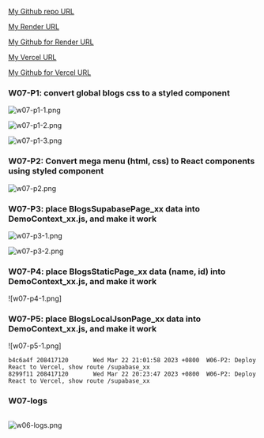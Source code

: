 [My Github repo URL ](https://github.com/208417120/1112_WP2_DEMO_20)

[My Render URL](https://one112-server-card-demo-20.onrender.com)

[My Github for Render URL](https://github.com/208417120/1112-server-card-demo-20)

[My Vercel URL](https://1112-client-2n-card-demo-20.vercel.app/)

[My Github for Vercel URL](https://github.com/208417120/1112-client-2n-card-demo-20)

### W07-P1: convert global blogs css to a styled component

![w07-p1-1.png](https://hahvwqxedmlldgfvyjio.supabase.co/storage/v1/object/public/demo-20/md_img/w07-p1-1.png)

![w07-p1-2.png](https://hahvwqxedmlldgfvyjio.supabase.co/storage/v1/object/public/demo-20/md_img/w07-p1-2.png)

![w07-p1-3.png](https://hahvwqxedmlldgfvyjio.supabase.co/storage/v1/object/public/demo-20/md_img/w07-p1-3.png)

### W07-P2: Convert mega menu (html, css) to React components using styled component

![w07-p2.png](https://hahvwqxedmlldgfvyjio.supabase.co/storage/v1/object/public/demo-20/md_img/w07-p2.png)

### W07-P3: place BlogsSupabasePage_xx data into DemoContext_xx.js, and make it work

![w07-p3-1.png](https://hahvwqxedmlldgfvyjio.supabase.co/storage/v1/object/public/demo-20/md_img/w07-p3-1.png)

![w07-p3-2.png](https://hahvwqxedmlldgfvyjio.supabase.co/storage/v1/object/public/demo-20/md_img/w07-p3-2.png)

### W07-P4: place BlogsStaticPage_xx data (name, id) into DemoContext_xx.js, and make it work

![w07-p4-1.png]

### W07-P5: place BlogsLocalJsonPage_xx data into DemoContext_xx.js, and make it work

![w07-p5-1.png]

```
b4c6a4f 208417120       Wed Mar 22 21:01:58 2023 +0800  W06-P2: Deploy React to Vercel, show route /supabase_xx
8299f11 208417120       Wed Mar 22 20:23:47 2023 +0800  W06-P2: Deploy React to Vercel, show route /supabase_xx
```

### W07-logs

```

```

![w06-logs.png](https://hahvwqxedmlldgfvyjio.supabase.co/storage/v1/object/public/demo-20/md_img/w06-logs.png)
